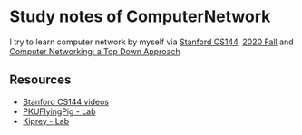 # Study notes of ComputerNetwork

I try to learn computer network by myself via [Stanford CS144](https://cs144.github.io/), [2020 Fall](https://vixbob.github.io/cs144-web-page/) and [Computer Networking: a Top Down Approach](https://gaia.cs.umass.edu/kurose_ross/index.php)

## Resources

- [Stanford CS144  videos](https://www.youtube.com/watch?v=r2WZNaFyrbQ&list=PL6RdenZrxrw9inR-IJv-erlOKRHjymxMN)
- [PKUFlyingPig - Lab](https://github.com/PKUFlyingPig/CS144-Computer-Network)
- [Kiprey - Lab](https://github.com/Kiprey/sponge)

